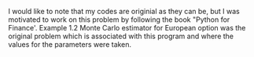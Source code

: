 I would like to note that my codes are originial as they can be, but I was motivated to work on this problem by following the book "Python for Finance'. Example 1.2 Monte	Carlo	estimator	for	European	option was the original problem which is associated with this program and where the values for the parameters were taken.
